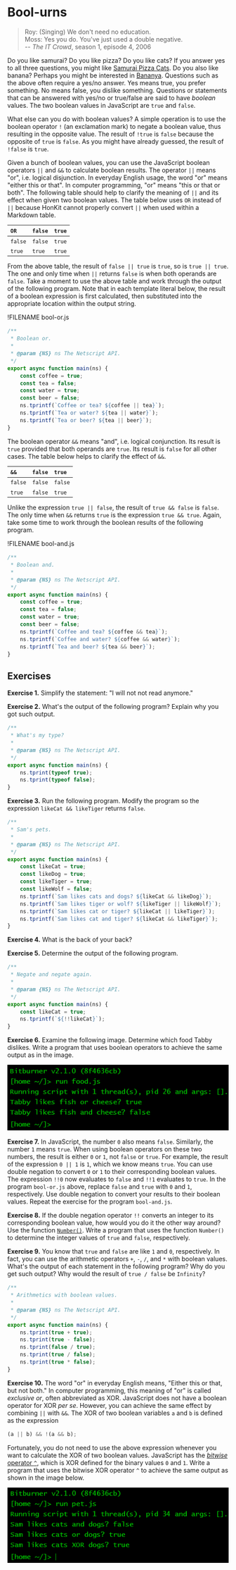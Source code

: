 # Bool-urns

<!-- prettier-ignore -->
> Roy: (Singing) We don't need no education.<br>
> Moss: Yes you do. You've just used a double negative.<br>
> -- _The IT Crowd_, season 1, episode 4, 2006

Do you like samurai? Do you like pizza? Do you like cats? If you answer yes to
all three questions, you might like
[Samurai Pizza Cats](https://en.wikipedia.org/wiki/Samurai_Pizza_Cats). Do you
also like banana? Perhaps you might be interested in
[Bananya](https://en.wikipedia.org/wiki/Bananya). Questions such as the above
often require a yes/no answer. Yes means true, you prefer something. No means
false, you dislike something. Questions or statements that can be answered with
yes/no or true/false are said to have _boolean_ values. The two boolean values
in JavaScript are `true` and `false`.

What else can you do with boolean values? A simple operation is to use the
boolean operator `!` (an exclamation mark) to negate a boolean value, thus
resulting in the opposite value. The result of `!true` is `false` because the
opposite of `true` is `false`. As you might have already guessed, the result of
`!false` is `true`.

Given a bunch of boolean values, you can use the JavaScript boolean operators
`||` and `&&` to calculate boolean results. The operator `||` means "or", i.e.
logical disjunction. In everyday English usage, the word "or" means "either this
or that". In computer programming, "or" means "this or that or both". The
following table should help to clarify the meaning of `||` and its effect when
given two boolean values. The table below uses `OR` instead of `||` because
HonKit cannot properly convert `||` when used within a Markdown table.

| `OR`    | `false` | `true` |
| :------ | :------ | :----- |
| `false` | `false` | `true` |
| `true`  | `true`  | `true` |

From the above table, the result of `false || true` is `true`, so is
`true || true`. The one and only time when `||` returns `false` is when both
operands are `false`. Take a moment to use the above table and work through the
output of the following program. Note that in each template literal below, the
result of a boolean expression is first calculated, then substituted into the
appropriate location within the output string.

!FILENAME bool-or.js

```js
/**
 * Boolean or.
 *
 * @param {NS} ns The Netscript API.
 */
export async function main(ns) {
    const coffee = true;
    const tea = false;
    const water = true;
    const beer = false;
    ns.tprintf(`Coffee or tea? ${coffee || tea}`);
    ns.tprintf(`Tea or water? ${tea || water}`);
    ns.tprintf(`Tea or beer? ${tea || beer}`);
}
```

The boolean operator `&&` means "and", i.e. logical conjunction. Its result is
`true` provided that both operands are `true`. Its result is `false` for all
other cases. The table below helps to clarify the effect of `&&`.

| `&&`    | `false` | `true`  |
| :------ | :------ | :------ |
| `false` | `false` | `false` |
| `true`  | `false` | `true`  |

Unlike the expression `true || false`, the result of `true && false` is `false`.
The only time when `&&` returns `true` is the expression `true && true`. Again,
take some time to work through the boolean results of the following program.

!FILENAME bool-and.js

```js
/**
 * Boolean and.
 *
 * @param {NS} ns The Netscript API.
 */
export async function main(ns) {
    const coffee = true;
    const tea = false;
    const water = true;
    const beer = false;
    ns.tprintf(`Coffee and tea? ${coffee && tea}`);
    ns.tprintf(`Coffee and water? ${coffee && water}`);
    ns.tprintf(`Tea and beer? ${tea && beer}`);
}
```

<!-- ====================================================================== -->

## Exercises

**Exercise 1.** Simplify the statement: "I will not not read anymore."

**Exercise 2.** What's the output of the following program? Explain why you got
such output.

```js
/**
 * What's my type?
 *
 * @param {NS} ns The Netscript API.
 */
export async function main(ns) {
    ns.tprint(typeof true);
    ns.tprint(typeof false);
}
```

**Exercise 3.** Run the following program. Modify the program so the expression
`likeCat && likeTiger` returns `false`.

```js
/**
 * Sam's pets.
 *
 * @param {NS} ns The Netscript API.
 */
export async function main(ns) {
    const likeCat = true;
    const likeDog = true;
    const likeTiger = true;
    const likeWolf = false;
    ns.tprintf(`Sam likes cats and dogs? ${likeCat && likeDog}`);
    ns.tprintf(`Sam likes tiger or wolf? ${likeTiger || likeWolf}`);
    ns.tprintf(`Sam likes cat or tiger? ${likeCat || likeTiger}`);
    ns.tprintf(`Sam likes cat and tiger? ${likeCat && likeTiger}`);
}
```

**Exercise 4.** What is the back of your back?

**Exercise 5.** Determine the output of the following program.

```js
/**
 * Negate and negate again.
 *
 * @param {NS} ns The Netscript API.
 */
export async function main(ns) {
    const likeCat = true;
    ns.tprintf(`${!!likeCat}`);
}
```

**Exercise 6.** Examine the following image. Determine which food Tabby
dislikes. Write a program that uses boolean operators to achieve the same output
as in the image.

![Food for Tabby](../../image/data/food.png "Food for Tabby")

**Exercise 7.** In JavaScript, the number `0` also means `false`. Similarly, the
number `1` means `true`. When using boolean operators on these two numbers, the
result is either `0` or `1`, not `false` or `true`. For example, the result of
the expression `0 || 1` is `1`, which we know means `true`. You can use double
negation to convert `0` or `1` to their corresponding boolean values. The
expression `!!0` now evaluates to `false` and `!!1` evaluates to `true`. In the
program `bool-or.js` above, replace `false` and `true` with `0` and `1`,
respectively. Use double negation to convert your results to their boolean
values. Repeat the exercise for the program `bool-and.js`.

**Exercise 8.** If the double negation operator `!!` converts an integer to its
corresponding boolean value, how would you do it the other way around? Use the
function
[`Number()`](https://developer.mozilla.org/en-US/docs/Web/JavaScript/Reference/Global_Objects/Number).
Write a program that uses the function `Number()` to determine the integer
values of `true` and `false`, respectively.

**Exercise 9.** You know that `true` and `false` are like `1` and `0`,
respectively. In fact, you can use the arithmetic operators `+`, `-`, `/`, and
`*` with boolean values. What's the output of each statement in the following
program? Why do you get such output? Why would the result of `true / false` be
`Infinity`?

```js
/**
 * Arithmetics with boolean values.
 *
 * @param {NS} ns The Netscript API.
 */
export async function main(ns) {
    ns.tprint(true + true);
    ns.tprint(true - false);
    ns.tprint(false / true);
    ns.tprint(true / false);
    ns.tprint(true * false);
}
```

**Exercise 10.** The word "or" in everyday English means, "Either this or that,
but not both." In computer programming, this meaning of "or" is called
_exclusive or_, often abbreviated as XOR. JavaScript does not have a boolean
operator for XOR _per se_. However, you can achieve the same effect by combining
`||` with `&&`. The XOR of two boolean variables `a` and `b` is defined as the
expression

```js
(a || b) && !(a && b);
```

Fortunately, you do not need to use the above expression whenever you want to
calculate the XOR of two boolean values. JavaScript has the
[_bitwise_ operator `^`](https://developer.mozilla.org/en-US/docs/Web/JavaScript/Reference/Operators/Bitwise_XOR),
which is XOR defined for the binary values `0` and `1`. Write a program that
uses the bitwise XOR operator `^` to achieve the same output as shown in the
image below.

![Sam's pet](../../image/data/pet.png "Sam's pet")
